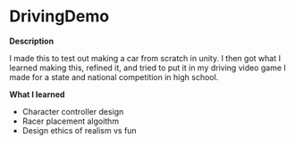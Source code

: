 # DrivingDemo

<strong> Description </strong></p>
I made this to test out making a car from scratch in unity. I then got what I learned making this, refined it, and tried to put it in my driving video game I made for a state and national competition in high school. 

<strong> What I learned </strong> 
* Character controller design
* Racer placement algoithm
* Design ethics of realism vs fun
